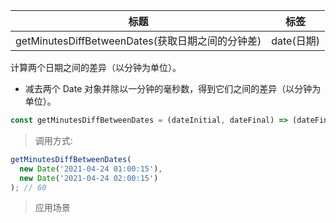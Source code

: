 |  标题   | 标签  |
|  ----  | ----  |
| getMinutesDiffBetweenDates(获取日期之间的分钟差) | date(日期) |

计算两个日期之间的差异（以分钟为单位）。

* 减去两个 Date 对象并除以一分钟的毫秒数，得到它们之间的差异（以分钟为单位）。

```js
const getMinutesDiffBetweenDates = (dateInitial, dateFinal) => (dateFinal - dateInitial) / (1000 * 60)
```

> 调用方式:

```js
getMinutesDiffBetweenDates(
  new Date('2021-04-24 01:00:15'),
  new Date('2021-04-24 02:00:15')
); // 60
```


> 应用场景












